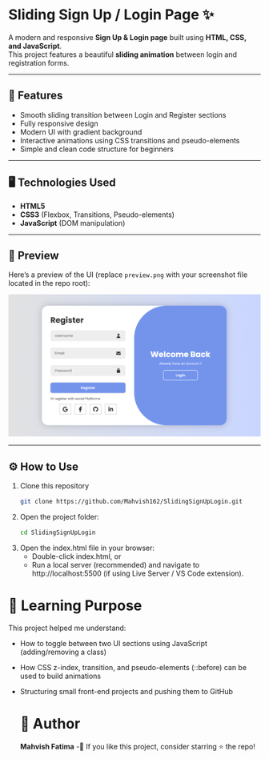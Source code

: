 # Sliding Sign Up / Login Page ✨

A modern and responsive **Sign Up & Login page** built using **HTML, CSS, and JavaScript**.  
This project features a beautiful **sliding animation** between login and registration forms.

---

## 🚀 Features
- Smooth sliding transition between Login and Register sections  
- Fully responsive design  
- Modern UI with gradient background  
- Interactive animations using CSS transitions and pseudo-elements  
- Simple and clean code structure for beginners

---

## 🖥️ Technologies Used
- **HTML5**
- **CSS3** (Flexbox, Transitions, Pseudo-elements)
- **JavaScript** (DOM manipulation)

---

## 📸 Preview
Here’s a preview of the UI (replace `preview.png` with your screenshot file located in the repo root):

![Preview Screenshot](./Preview/image.png)

---

## ⚙️ How to Use
1. Clone this repository  
   ```bash
   git clone https://github.com/Mahvish162/SlidingSignUpLogin.git

2. Open the project folder:
   ```bash
   cd SlidingSignUpLogin
3. Open the index.html file in your browser:
   - Double-click index.html, or
   - Run a local server (recommended) and navigate to http://localhost:5500 (if using Live Server / VS Code extension).

# 🧠 Learning Purpose

This project helped me understand:

- How to toggle between two UI sections using JavaScript (adding/removing a class)
- How CSS z-index, transition, and pseudo-elements (::before) can be used to build animations
- Structuring small front-end projects and pushing them to GitHub

  # 🌸 Author

  **Mahvish Fatima**
-💌 If you like this project, consider starring ⭐ the repo!
